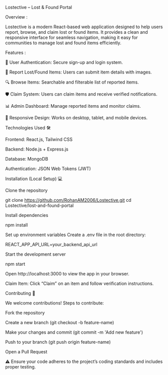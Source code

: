 Lostective – Lost & Found Portal 

Overview :

Lostective is a modern React-based web application designed to help users report, browse, and claim lost or found items. It provides a clean and responsive interface for seamless navigation, making it easy for communities to manage lost and found items efficiently.

Features :

🔐 User Authentication: Secure sign-up and login system.

📄 Report Lost/Found Items: Users can submit item details with images.

🔍 Browse Items: Searchable and filterable list of reported items.

🛡️ Claim System: Users can claim items and receive verified notifications.

📊 Admin Dashboard: Manage reported items and monitor claims.

📱 Responsive Design: Works on desktop, tablet, and mobile devices.

Technologies Used 🛠️

Frontend: React.js,  Tailwind CSS

Backend: Node.js + Express.js

Database: MongoDB

Authentication: JSON Web Tokens (JWT)


Installation (Local Setup) 💻

Clone the repository

git clone https://github.com/RohanAM2006/Lostective.git
cd Lostective/lost-and-found-portal


Install dependencies

npm install


Set up environment variables
Create a .env file in the root directory:

REACT_APP_API_URL=your_backend_api_url


Start the development server

npm start


Open http://localhost:3000
 to view the app in your browser.



Claim Item: Click “Claim” on an item and follow verification instructions.

Contributing 🤝

We welcome contributions! Steps to contribute:

Fork the repository

Create a new branch (git checkout -b feature-name)

Make your changes and commit (git commit -m 'Add new feature')

Push to your branch (git push origin feature-name)

Open a Pull Request

⚠ Ensure your code adheres to the project’s coding standards and includes proper testing.
